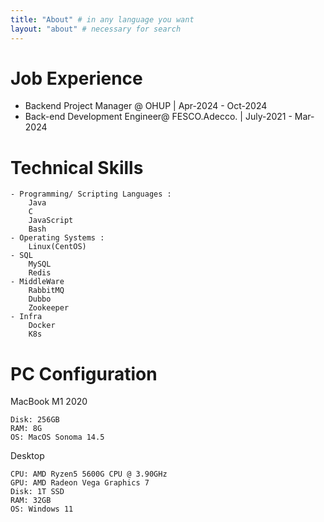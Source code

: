 ```yaml
---
title: "About" # in any language you want
layout: "about" # necessary for search
---
```

# Job Experience

* Backend Project Manager @ OHUP | Apr-2024 - Oct-2024
* Back-end Development Engineer@ FESCO.Adecco. | July-2021 - Mar-2024

# Technical Skills

```
- Programming/ Scripting Languages :
	Java
	C
	JavaScript
	Bash
- Operating Systems :
	Linux(CentOS)
- SQL
	MySQL
	Redis
- MiddleWare
	RabbitMQ
	Dubbo
	Zookeeper
- Infra
	Docker
	K8s
```

# PC Configuration

MacBook M1 2020 

```
Disk: 256GB
RAM: 8G
OS: MacOS Sonoma 14.5
```

Desktop

```
CPU: AMD Ryzen5 5600G CPU @ 3.90GHz
GPU: AMD Radeon Vega Graphics 7
Disk: 1T SSD
RAM: 32GB
OS: Windows 11
```

